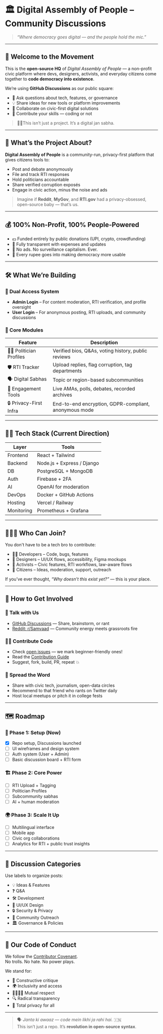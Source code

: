 # 🏛️ Digital Assembly of People – Community Discussions

> *“Where democracy goes digital — and the people hold the mic.”*

---

## 👋 Welcome to the Movement

This is the **open-source HQ** of *Digital Assembly of People* — a non-profit civic platform where devs, designers, activists, and everyday citizens come together to **code democracy into existence**.

We’re using **GitHub Discussions** as our public square:

* 🧠 Ask questions about tech, features, or governance  
* 💡 Share ideas for new tools or platform improvements  
* 🤝 Collaborate on civic-first digital solutions  
* 🔧 Contribute your skills — coding or not  

> 🧘‍♂️This isn’t just a project. It’s a digital jan sabha.

---

## 🧭 What’s the Project About?

**Digital Assembly of People** is a community-run, privacy-first platform that gives citizens tools to:

* Post and debate anonymously  
* File and track RTI responses  
* Hold politicians accountable  
* Share verified corruption exposés  
* Engage in civic action, minus the noise and ads  

> Imagine if **Reddit**, **MyGov**, and **RTI.gov** had a privacy-obsessed, open-source baby — that’s us.

---

## 💰 100% Non-Profit, 100% People-Powered

* 💵 Funded entirely by public donations (UPI, crypto, crowdfunding)  
* 🧾 Fully transparent with expenses and updates  
* 🚫 No ads. No surveillance capitalism. Ever.  
* 💪 Every rupee goes into making democracy more usable  

---

## 🛠️ What We’re Building

### 🔐 Dual Access System

* **Admin Login** – For content moderation, RTI verification, and profile oversight  
* **User Login** – For anonymous posting, RTI uploads, and community discussions  

### 🔧 Core Modules

| Feature                   | Description                                           |
| ------------------------- | ----------------------------------------------------- |
| 🧑‍⚖️ Politician Profiles | Verified bios, Q\&As, voting history, public reviews  |
| 🛡️ RTI Tracker           | Upload replies, flag corruption, tag departments      |
| 🗣️ Digital Sabhas        | Topic or region-based subcommunities                  |
| 📢 Engagement Tools       | Live AMAs, polls, debates, recorded archives          |
| 🔒 Privacy-First Infra    | End-to-end encryption, GDPR-compliant, anonymous mode |

---

## 🧑‍💻 Tech Stack (Current Direction)

| Layer      | Tools                      |
| ---------- | -------------------------- |
| Frontend   | React + Tailwind           |
| Backend    | Node.js + Express / Django |
| DB         | PostgreSQL + MongoDB       |
| Auth       | Firebase + 2FA             |
| AI         | OpenAI for moderation      |
| DevOps     | Docker + GitHub Actions    |
| Hosting    | Vercel / Railway           |
| Monitoring | Prometheus + Grafana       |

---

## 🧑‍🤝‍🧑 Who Can Join?

You don't have to be a tech bro to contribute:

* 🧑‍💻 Developers – Code, bugs, features  
* 🎨 Designers – UI/UX flows, accessibility, Figma mockups  
* 📜 Activists – Civic features, RTI workflows, law-aware flows  
* 🧠 Citizens – Ideas, moderation, support, outreach  

If you’ve ever thought, *“Why doesn’t this exist yet?”* — this is your place.

---

## 🚀 How to Get Involved

### 💬 Talk with Us

* [GitHub Discussions](https://github.com/sandeepyadav1122/samvaad/discussions) — Share, brainstorm, or rant  
* [Reddit: r/Samvaad](https://www.reddit.com/r/Samvaad/) — Community energy meets grassroots fire  

### 👨‍💻 Contribute Code

* Check [open issues](../../issues) — we mark beginner-friendly ones!  
* Read the [Contribution Guide](../../blob/main/CONTRIBUTING.md)  
* Suggest, fork, build, PR, repeat 💥  

### 📢 Spread the Word

* Share with civic tech, journalism, open-data circles  
* Recommend to that friend who rants on Twitter daily  
* Host local meetups or pitch it in college fests  

---

## 🗺️ Roadmap

### 🎯 Phase 1: Setup (Now)

* [x] Repo setup, Discussions launched  
* [ ] UI wireframes and design system  
* [ ] Auth system (User + Admin)  
* [ ] Basic discussion board + RTI form  

### 🏗️ Phase 2: Core Power

* [ ] RTI Upload + Tagging  
* [ ] Politician Profiles  
* [ ] Subcommunity sabhas  
* [ ] AI + human moderation  

### 🌍 Phase 3: Scale It Up

* [ ] Multilingual interface  
* [ ] Mobile app  
* [ ] Civic org collaborations  
* [ ] Analytics for RTI + public trust insights  

---

## 🧵 Discussion Categories

Use labels to organize posts:

* 💡 Ideas & Features  
* ❓ Q\&A  
* 🛠️ Development  
* 🎨 UI/UX Design  
* 🔒 Security & Privacy  
* 📢 Community Outreach  
* 🏛️ Governance & Policies  

---

## 📜 Our Code of Conduct

We follow the [Contributor Covenant](https://www.contributor-covenant.org/).  
No trolls. No hate. No power plays.

We stand for:

* 🧠 Constructive critique  
* 🌍 Inclusivity and access  
* 🫱🏽‍🫲🏾 Mutual respect  
* 🔍 Radical transparency  
* 🔐 Total privacy for all  

---

> 🗣️ *Janta ki awaaz — code mein likhi ja rahi hai.* 🇮🇳  
> This isn’t just a repo. It’s **revolution in open-source syntax**.
